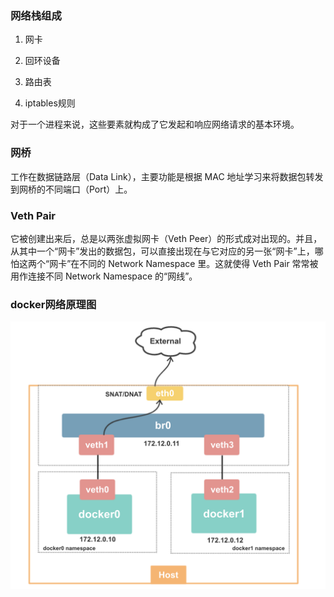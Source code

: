 ### 网络栈组成

1. 网卡

2. 回环设备

3. 路由表

4. iptables规则

对于一个进程来说，这些要素就构成了它发起和响应网络请求的基本环境。

### 网桥

工作在数据链路层（Data Link），主要功能是根据 MAC 地址学习来将数据包转发到网桥的不同端口（Port）上。



### Veth Pair

它被创建出来后，总是以两张虚拟网卡（Veth Peer）的形式成对出现的。并且，从其中一个“网卡”发出的数据包，可以直接出现在与它对应的另一张“网卡”上，哪怕这两个“网卡”在不同的 Network Namespace 里。这就使得 Veth Pair 常常被用作连接不同 Network Namespace 的“网线”。

### docker网络原理图

![Step-by-Step Guide: Establishing Container Networking - DZone Cloud](https://raw.githubusercontent.com/boatrainlsz/my-image-hosting/main/202203152117240.png)
